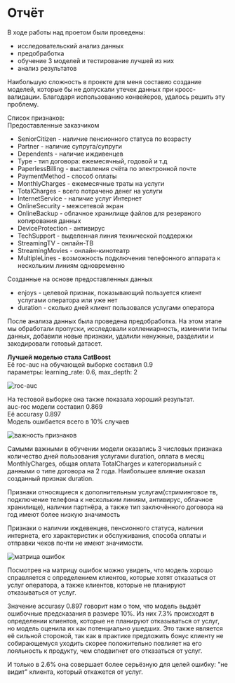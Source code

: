 # Отчёт

В ходе работы над проетом были проведены:
- исследовательский анализ данных
- предобработка
- обучение 3 моделей и тестирование лучшей из них
- анализ результатов

Наибольшую сложность в проекте для меня составио создание моделей, которые бы не допускали утечек данных при кросс-валидации. Благодаря использованию конвейеров, удалось решить эту проблему.

Список признаков:\
Предоставленные заказчиком
- SeniorCitizen - наличие пенсионного статуса по возрасту
- Partner - наличие супруга/супруги
- Dependents - наличие иждивенцев
- Type - тип договора: ежемесячный, годовой и т.д
- PaperlessBilling - выставления счёта по электронной почте
- PaymentMethod - способ оплаты
- MonthlyCharges - ежемесячные траты на услуги
- TotalCharges - всего потрачено денег на услуги
- InternetService - наличие услуг Интернет
- OnlineSecurity - межсетевой экран
- OnlineBackup - облачное хранилище файлов для резервного копирования данных
- DeviceProtection - антивирус
- TechSupport - выделенная линия технической поддержки
- StreamingTV - онлайн-ТВ
- StreamingMovies - онлайн-кинотеатр
- MultipleLines - возможность подключения телефонного аппарата к нескольким линиям одновременно

Созданные на основе предоставленных данных
- enjoys - целевой признак, показывающий пользуется клиент услугами оператора или уже нет
- duration - сколько дней клиент пользовался услугами оператора

После анализа данных была проведена предобработка. На этом этапе мы обработали пропуски, исследовали коллениарность, изменили типы данных, добавили новые признаки, удалили ненужные, разделили и закодировали готовый датасет.

**Лучшей моделью стала CatBoost**\
Её roc-auc на обучающей выборке составил 0.9\
параметры: learning_rate: 0.6, max_depth: 2

<image src="https://github.com/DariaPuzikova/Portfolio/blob/main/Project1/%D1%80%D0%BE%D0%BA%D0%B0%D1%83%D0%BA.PNG" alt="roc-auc">

На тестовой выборке она также показала хороший результат.\
auc-roc модели составил 0.869\
Её accurasy 0.897\
Модель ошибается всего в 10% случаев

<image src="https://github.com/DariaPuzikova/Portfolio/blob/main/Project1/%D0%B2%D0%B0%D0%B6%D0%BD%D0%BE%D1%81%D1%82%D1%8C.PNG" alt="важность признаков">

Самыми важными в обучении модели оказались 3 числовых признака количество дней пользования услугами duration, оплата в месяц MonthlyCharges, общая оплата TotalCharges и категориальный с данными о типе договора на 2 года. Наибольшее влияние оказал созданный признак duration.

Признаки относящиеся к дополнительным услугам(стриминговое тв, подключение телефона к нескольким линиям, антивирус, облачное хранилище), наличии партнёра, а также тип заключённого договора на год имеют более низкую значимость

Признаки о наличии иждевенцев, пенсионного статуса, наличии интернета, его характеристик и обслуживания, способа оплаты и отправки чеков почти не имеют значимости.

<image src="https://github.com/DariaPuzikova/Portfolio/blob/main/Project1/%D0%BC%D0%B0%D1%82%D1%80%D0%B8%D1%86%D0%B0%20%D0%BE%D1%88%D0%B8%D0%B1%D0%BE%D0%BA.PNG" alt="матрица ошибок">

Посмотрев на матрицу ошибок можно увидеть, что модель хорошо справляется с определением клиентов, которые хотят отказаться от услуг оператора, а также клиентов, которые не планируют отказываться от услуг.

Значение accurasy 0.897 говорит нам о том, что модель выдаёт ошибочные предсказания в размере 10%. Из них 7.3% происходят в определении клиентов, которые не планируют отказываться от услуг, но модель оценила их как потенциально ушедших. Это также является её сильной стороной, так как в практике предложить бонус клиенту не собирающемуся уходить скорее положительно повлияет на его лояльность к продукту, чем сподвигнет его отказаться от услуг. 

И только в 2.6% она совершает более серьёзную для целей ошибку: "не видит" клиента, который откажется от услуг.
